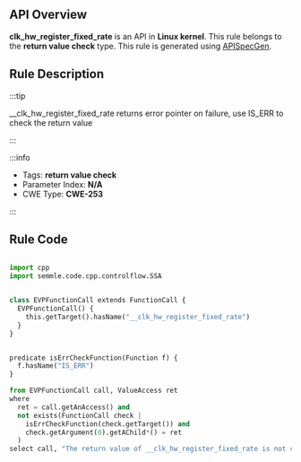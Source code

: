 ---
---


## API Overview
**clk_hw_register_fixed_rate** is an API in **Linux kernel**. This rule belongs to the **return value check** type. This rule is generated using [APISpecGen](../../tools/APISpecGen).
## Rule Description

:::tip

__clk_hw_register_fixed_rate returns error pointer on failure, use IS_ERR to check the return value

:::

:::info

- Tags: **return value check**
- Parameter Index: **N/A**
- CWE Type: **CWE-253**

:::

## Rule Code
```python

import cpp
import semmle.code.cpp.controlflow.SSA


class EVPFunctionCall extends FunctionCall {
  EVPFunctionCall() {
    this.getTarget().hasName("__clk_hw_register_fixed_rate")
  }
}


predicate isErrCheckFunction(Function f) {
  f.hasName("IS_ERR") 
}

from EVPFunctionCall call, ValueAccess ret
where
  ret = call.getAnAccess() and
  not exists(FunctionCall check |
    isErrCheckFunction(check.getTarget()) and
    check.getArgument(0).getAChild*() = ret
  )
select call, "The return value of __clk_hw_register_fixed_rate is not checked with IS_ERR."
    
```